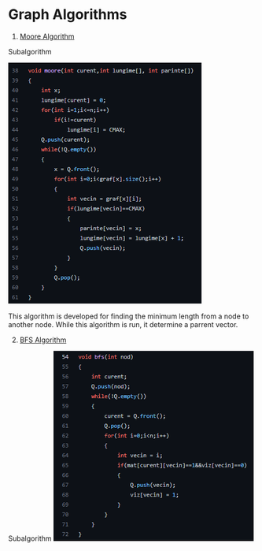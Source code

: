 # Graph Algorithms
1. [Moore Algorithm](https://github.com/Leonard1403/University/blob/master/An1/Sem2/Algoritmica%20grafelor/Laboratoare/Laborator%202/Ex1/main.cpp)

Subalgorithm

![More](https://github.com/Leonard1403/University/blob/master/An1/Sem2/Algoritmica%20grafelor/Laboratoare/SS/moore.png)

This algorithm is developed for finding the minimum length from a node to another node. 
While this algorithm is run, it determine a parrent vector. 

2. [BFS Algorithm](https://github.com/Leonard1403/University/blob/master/An1/Sem2/Algoritmica%20grafelor/Laboratoare/Laborator%202/Ex2/main.cpp)

Subalgorithm
![BFS](https://github.com/Leonard1403/University/blob/master/An1/Sem2/Algoritmica%20grafelor/Laboratoare/SS/bfs.png)